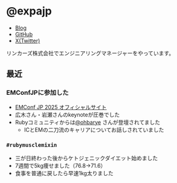 # @expajp

* [Blog](http://expajp-tech.hatenablog.com/)
* [GitHub](https://github.com/expajp)
* [X(Twitter)](https://twitter.com/expajp)

リンカーズ株式会社でエンジニアリングマネージャーをやっています。

## 最近
### EMConfJPに参加した
* [EMConf JP 2025 オフィシャルサイト](https://2025.emconf.jp/)
* 広木さん・岩瀬さんのkeynoteが圧巻でした
* Rubyコミュニティからは[@ohbarye](https://x.com/ohbarye) さんが登壇されてました
  * ICとEMの二刀流のキャリアについてお話しされていました

### `#rubymusclemixin`
* 三が日終わった後からケトジェニックダイエット始めました
* 7週間で5kg痩せました（76.8→71.6）
* 食事を普通に戻したら早速1kg太りました
